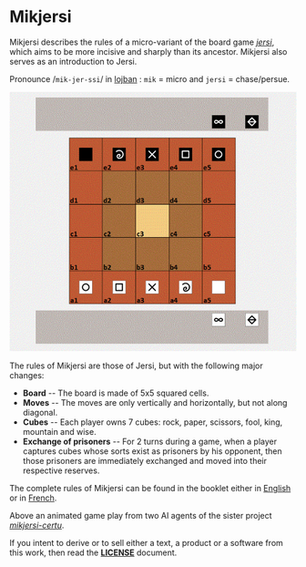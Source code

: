 # Mikjersi

Mikjersi describes the rules of a micro-variant of the board game [*jersi*](https://github.com/LucasBorboleta/jersi), which aims to be more incisive and sharply than its ancestor. Mikjersi also serves as an introduction to Jersi.

Pronounce /`mik-jer-ssi`/ in [lojban](https://www.lojban.org/) : `mik` = micro and `jersi` = chase/persue.

![](./pictures/minimax-2-vs-minimax-1.gif)

The rules of Mikjersi are those of Jersi, but with the following major changes:

- **Board** -- The board is made of 5x5 squared cells.
- **Moves** -- The moves are only vertically and horizontally, but not along diagonal.
- **Cubes** -- Each player owns 7 cubes:  rock, paper, scissors, fool, king, mountain and wise.
- **Exchange of prisoners** -- For 2 turns during a game, when a player captures cubes whose sorts exist as prisoners by his opponent, then those prisoners are immediately exchanged and moved into their respective reserves.

The complete rules of Mikjersi can be found in the booklet either in [English](./Mikjersi-the-rules.pdf) or in [French](./Mikjersi-les-regles.pdf).

Above an animated game play from two AI agents of the sister project [*mikjersi-certu*]( https://github.com/LucasBorboleta/mikjersi-certu). 

If you intent to derive or to sell either a text, a product or a software from this work, then read the [**LICENSE**](./docs/LICENSE.md) document. 
